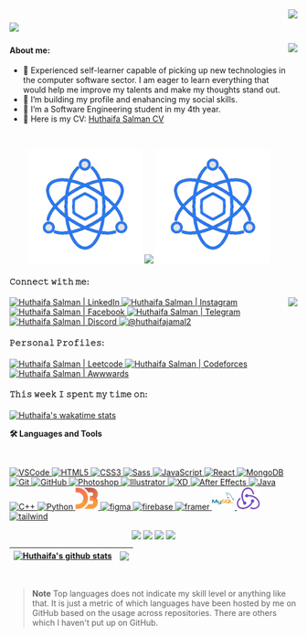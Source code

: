 <img align="right" src='https://komarev.com/ghpvc/?label=Visits&username=Huthaifa-Dev' />
<!-- <img align="right" src='https://s3.getstickerpack.com/storage/uploads/sticker-pack/genshin-impact-animated/sticker_17.gif?49a48c85b2739c071b9ccd9fa687adfd' width='300' height='' /> -->


 ### <img src="https://media2.giphy.com/media/hVsHKwMm3ytVYDNBQy/giphy.gif?" height="100px" >



<img src="https://media0.giphy.com/media/3oKIPjVWNZsouSH4DS/giphy.gif?" height="200px" align="right">

#### About me:
- 🚀 Experienced self-learner capable of picking up new technologies in the computer software sector. I am eager to learn everything that would help me            improve my talents and make my thoughts stand out.
- 🔭 I’m building my profile and enahancing my social skills.
- 🌱 I’m a Software Engineering student in my 4th year.
- 💬 Here is my CV: [Huthaifa Salman CV](https://docs.google.com/document/d/16Q0H4fbU4Ln4jeXZLc8lAY5dC5GkvWuNr7OQ-_B9SJg/edit?usp=sharing)
<!-- - ⚡ Fun fact: I am not a meme lord but I am a living meme. -->
<br/>
<p align="center">

 <img height="200px" src="atoms.gif">
<img src="https://github-readme-streak-stats.herokuapp.com/?user=Huthaifa-Dev&theme=dark&hide_border=true&bg_color=00000000&text_color=999" width="50%">

 <img height="200px" src="atoms.gif">
</p>
<!-- <img src="https://github-readme-stats.vercel.app/api/top-langs/?username=huthaifa-dev&layout=compact&hide_border=true&bg_color=00000000&text_color=999" /> -->

#### 𝙲𝚘𝚗𝚗𝚎𝚌𝚝 𝚠𝚒𝚝𝚑 𝚖𝚎:

<img src="https://media4.giphy.com/media/kBZ212yGzFaxgkSIKW/giphy.gif" height="300px" align="right">

<p align="left" >
        <a target="_blank" href="https://linkedin.com/in/huthaifa-jamal" >
            <img width="40" height="40" alt="Huthaifa Salman | LinkedIn" src="https://user-images.githubusercontent.com/62269745/151352812-ab8645ba-919e-4817-a4ff-3688b0bd08b6.svg"/>
        </a>
        <a target="_blank" href="https://instagram.com/huthaifa_salman" >
            <img width="40" height="40" alt="Huthaifa Salman | Instagram" src="https://user-images.githubusercontent.com/62269745/151352769-630430ce-bb59-4414-b01b-1e26e17a7535.svg"/>
        </a>
        <a target="_blank" href="https://facebook.com/huthaifaS418" >
            <img width="40" height="40" alt="Huthaifa Salman | Facebook" src="https://user-images.githubusercontent.com/62269745/151352665-50176921-b795-4173-8a7d-5cb869b9f26d.svg"/>
        </a>   
 <a target="_blank" href="https://t.me/HUZ184" >
            <img width="40" height="40" alt="Huthaifa Salman | Telegram" src="https://user-images.githubusercontent.com/62269745/174492492-86a5817e-4fe3-4d95-b218-83c4a14ed0dc.svg"/>
        </a>   
 <a target="_blank" href="https://discordapp.com/users/468758312951873560/" >
            <img width="40" height="40" alt="Huthaifa Salman | Discord" src="https://user-images.githubusercontent.com/62269745/174492557-874b84e0-cef0-44c4-96b7-0778838a9f40.svg"/>
        </a>   
        <a href="https://medium.com/@huthaifajamal2" rel="nofollow"><img src="https://raw.githubusercontent.com/rahuldkjain/github-profile-readme-generator/master/src/images/icons/Social/medium.svg"  alt="@huthaifajamal2" height="40" width="40" /></a>
</p>

#### 𝙿𝚎𝚛𝚜𝚘𝚗𝚊𝚕 𝙿𝚛𝚘𝚏𝚒𝚕𝚎𝚜:
<p align="left">
        <a target="_blank" href="https://leetcode.com/Huthaifa184/" >
            <img width="40" height="40" alt="Huthaifa Salman | Leetcode"  src="https://user-images.githubusercontent.com/62269745/151356620-abdd9024-89f8-4c4f-8ae0-67ebeb97c00b.svg"/>
        </a>
        <a target="_blank" href="https://codeforces.com/profile/HuthaifaSalman" >
            <img width="40" height="40" alt="Huthaifa Salman | Codeforces" src="https://user-images.githubusercontent.com/62269745/151356512-d7278471-0d3a-4227-bf85-736e3a692695.svg"/>
        </a>
        <a target="_blank" href="https://www.awwwards.com/huthaifa-jamal" >
            <img width="40" height="40" alt="Huthaifa Salman | Awwwards" src="https://user-images.githubusercontent.com/62269745/151675937-b8acdb4f-debb-4bb2-aede-356bee12b3c2.svg"/>
        </a>
 
</p>

#### 𝚃𝚑𝚒𝚜 𝚠𝚎𝚎𝚔 𝙸 𝚜𝚙𝚎𝚗𝚝 𝚖𝚢 𝚝𝚒𝚖𝚎 𝚘𝚗:

<!-- ![Wwakatime stats](https://github-readme-stats-taupe-two.vercel.app/api/wakatime?username=Huz184&hide_title=true&hide_border=true&langs_count=5&bg_color=00000000&text_color=777) -->
[![Huthaifa's wakatime stats](https://github-readme-stats.vercel.app/api/wakatime?username=Huz184&hide_title=true&hide_border=true&langs_count=5&bg_color=00000000&text_color=999)](https://github.com/huthaifa-dev/github-readme-stats)


  <p><b>🛠️  Languages and Tools</b></p>
        <br/>
    <p align="left">
        <a target="_blank" href="https://code.visualstudio.com/" >
            <img width="40" height="40" alt="VSCode" src="https://user-images.githubusercontent.com/62269745/151358432-5e114212-1d71-4339-9066-7712f56326f0.svg"/>
        </a>
        <a target="_blank" href="https://www.w3schools.com/html/">
            <img width="40" height="40" alt="HTML5" src="https://user-images.githubusercontent.com/62269745/151359079-35edc521-9e79-4539-b542-8a7bb6234495.svg" />
        </a>
        <a target="_blank" href="https://www.w3schools.com/css/">
            <img width="40" height="40" alt="CSS3" src="https://user-images.githubusercontent.com/62269745/151359335-1e65cadc-df9f-4cf2-951b-b667fa293457.svg" />
        </a>
        <a target="_blank" href="https://sass-lang.com">
            <img width="40" height="40" alt="Sass" src="https://user-images.githubusercontent.com/62269745/151359639-ba2b6625-ab9b-4f35-9b22-1cea4447de68.svg" />
        </a>
        <a target="_blank" href="https://developer.mozilla.org/en-US/docs/Web/JavaScript/">
            <img width="40" height="40" alt="JavaScript" src="https://user-images.githubusercontent.com/62269745/151359936-62b0bb5a-20e8-44c8-8fd6-38662eba3a88.svg" />
        </a>
        <a target="_blank" href="https://reactjs.org">
            <img width="40" height="40" alt="React" src="https://user-images.githubusercontent.com/62269745/151359683-6602ec17-a473-43a5-b7e7-866d8194c959.svg" />
        </a>
        <a target="_blank" href="https://www.mongodb.com/">
            <img width="40" height="40" alt="MongoDB" src="https://user-images.githubusercontent.com/62269745/151359679-d1936e4f-c8ca-4e3a-b091-4baefbb99c3c.svg" />
        </a>
        <a target="_blank" href="https://git-scm.com/">
            <img width="40" height="40" alt="Git" src="https://user-images.githubusercontent.com/62269745/151359672-7056efb0-bea1-492f-9001-479006f3ecd6.svg" />
        </a>
        <a target="_blank" href="https://github.com/Huthaifa-Dev">
            <img width="40" height="40" alt="GitHub" src="https://user-images.githubusercontent.com/62269745/151359671-d93c3ac9-eeb2-465a-8277-7e70332b6e09.svg" />
        </a>
        <a target="_blank" href="https://helpx.adobe.com/photoshop/tutorials.html">
            <img width="40" height="40" alt="Photoshop" src="https://user-images.githubusercontent.com/62269745/151360557-8be8738d-a771-4aa1-8969-4e7c6f6a8a47.svg" />
        </a>
        <a target="_blank" href="https://helpx.adobe.com/illustrator/tutorials.html">
            <img width="40" height="40" alt="Illustrator" src="https://user-images.githubusercontent.com/62269745/151360587-d87986aa-abbd-4cc8-b089-5d5b38578d1d.svg" />
        </a>
        <a target="_blank" href="https://www.adobe.com/products/xd/learn/get-started.html">
            <img width="40" height="40" alt="XD" src="https://user-images.githubusercontent.com/62269745/151360585-5ac3aae5-3006-4f9f-a95f-9ed0fef57071.svg" />
        </a>
        <a target="_blank" href="https://helpx.adobe.com/after-effects/tutorials.html">
            <img width="40" height="40" alt="After Effects"src="https://user-images.githubusercontent.com/62269745/151360586-ab62f7b9-ade5-49b6-9ff9-95a6047ec5e7.svg" />
        </a>
        <a target="_blank" href="https://docs.oracle.com/javase/tutorial/">
            <img width="40" height="40" alt="Java"src="https://user-images.githubusercontent.com/62269745/151369233-da1340f8-7aa1-43ab-b576-24198025a508.svg" />
        </a>
        <a target="_blank" href="https://www.w3schools.com/cpp/">
            <img width="40" height="40" alt="C++"src="https://user-images.githubusercontent.com/62269745/151369228-abccc643-638a-4462-9df8-aa20217e83f1.svg" />
        </a>
        <a target="_blank" href="https://www.python.org/doc/">
            <img width="40" height="40" alt="Python"src="https://user-images.githubusercontent.com/62269745/158762680-7656d503-82ff-44ec-b0d1-f857ed0b9b13.svg" />
        </a>
        <a href="https://d3js.org/" target="_blank" rel="noreferrer"> <img src="https://raw.githubusercontent.com/devicons/devicon/master/icons/d3js/d3js-original.svg" alt="d3js" width="40" height="40"/> </a> <a href="https://www.figma.com/" target="_blank" rel="noreferrer"> <img src="https://www.vectorlogo.zone/logos/figma/figma-icon.svg" alt="figma" width="40" height="40"/> </a> <a href="https://firebase.google.com/" target="_blank" rel="noreferrer"> <img src="https://www.vectorlogo.zone/logos/firebase/firebase-icon.svg" alt="firebase" width="40" height="40"/> </a> <a href="https://www.framer.com/" target="_blank" rel="noreferrer"> <img src="https://www.vectorlogo.zone/logos/framer/framer-icon.svg" alt="framer" width="40" height="40"/> </a> <a href="https://www.mysql.com/" target="_blank" rel="noreferrer"> <img src="https://raw.githubusercontent.com/devicons/devicon/master/icons/mysql/mysql-original-wordmark.svg" alt="mysql" width="40" height="40"/> </a> <a href="https://redux.js.org" target="_blank" rel="noreferrer"> <img src="https://raw.githubusercontent.com/devicons/devicon/master/icons/redux/redux-original.svg" alt="redux" width="40" height="40"/> </a> <a href="https://tailwindcss.com/" target="_blank" rel="noreferrer"> <img src="https://www.vectorlogo.zone/logos/tailwindcss/tailwindcss-icon.svg" alt="tailwind" width="40" height="40"/> </a>
    </p>
    <p align="center">
      <img src="https://c.tenor.com/6x3KJ9Fx1lgAAAAi/hu-tao-genshin-impact.gif" width="150" align="center">
      <img src="https://c.tenor.com/6x3KJ9Fx1lgAAAAi/hu-tao-genshin-impact.gif" width="150" align="center">
      <img src="https://c.tenor.com/6x3KJ9Fx1lgAAAAi/hu-tao-genshin-impact.gif" width="150" align="center">
      <img src="https://c.tenor.com/6x3KJ9Fx1lgAAAAi/hu-tao-genshin-impact.gif" width="150" align="center">
    </p>

| <a href="https://github.com/huthaifa-dev/github-readme-stats"><img align="center" src="https://github-readme-stats.vercel.app/api?username=huthaifa-dev&show_icons=true&include_all_commits=true&hide_border=true&bg_color=00000000&text_color=999" alt="Huthaifa's github stats" /></a> | <a href="https://github.com/huthaifa-dev/github-readme-stats"><img align="center" src="https://github-readme-stats.vercel.app/api/top-langs/?username=huthaifa-dev&layout=compact&hide_border=true&bg_color=00000000&text_color=999" /></a> |
| ------------- | ------------- |
</br>

> **Note**
> Top languages does not indicate my skill level or anything like that. It is just a metric of which languages have been hosted by me on GitHub based on the usage across repositories. There are others which I haven't put up on GitHub.

<svg version="1.1" class="logo" baseProfile="tiny" id="Layer_1" xmlns="http://www.w3.org/2000/svg"
xmlns:xlink="http://www.w3.org/1999/xlink" x="0px" y="0px" viewBox="0 0 500 500" xml:space="preserve">
<path fill="#FFFFFF" stroke="#000000" stroke-width="10" stroke-miterlimit="10" d="M57,283" />
</svg>
<!-- <img src="https://c.tenor.com/u36BfEV1NfwAAAAC/mihoyo-genshin.gif" width="100%" > -->

[instagram]: https://instagram.com/huthaifa_salman
[linkedin]: https://linkedin.com/in/huthaifa-jamal
[facebook]: https://facebook.com/huthaifaS418
[leetcode]: https://leetcode.com/Huthaifa184/
[codeforces]: https://codeforces.com/profile/HuthaifaSalman


          
